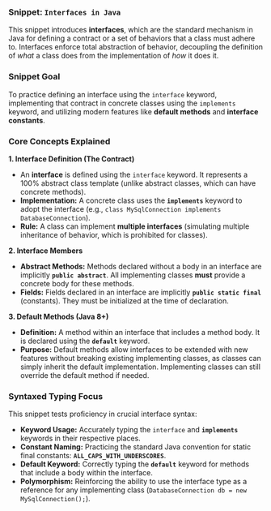 ### Snippet: `Interfaces in Java`

This snippet introduces **interfaces**, which are the standard mechanism in Java for defining a contract or a set of behaviors that a class must adhere to. Interfaces enforce total abstraction of behavior, decoupling the definition of *what* a class does from the implementation of *how* it does it.

### Snippet Goal

To practice defining an interface using the `interface` keyword, implementing that contract in concrete classes using the `implements` keyword, and utilizing modern features like **default methods** and **interface constants**.

### Core Concepts Explained

**1. Interface Definition (The Contract)**

* An **interface** is defined using the `interface` keyword. It represents a 100% abstract class template (unlike abstract classes, which can have concrete methods).
* **Implementation:** A concrete class uses the **`implements`** keyword to adopt the interface (e.g., `class MySqlConnection implements DatabaseConnection`).
* **Rule:** A class can implement **multiple interfaces** (simulating multiple inheritance of behavior, which is prohibited for classes).

**2. Interface Members**

* **Abstract Methods:** Methods declared without a body in an interface are implicitly **`public abstract`**. All implementing classes **must** provide a concrete body for these methods.
* **Fields:** Fields declared in an interface are implicitly **`public static final`** (constants). They must be initialized at the time of declaration.

**3. Default Methods (Java 8+)**

* **Definition:** A method within an interface that includes a method body. It is declared using the **`default`** keyword.
* **Purpose:** Default methods allow interfaces to be extended with new features without breaking existing implementing classes, as classes can simply inherit the default implementation. Implementing classes can still override the default method if needed.

### Syntaxed Typing Focus

This snippet tests proficiency in crucial interface syntax:

* **Keyword Usage:** Accurately typing the `interface` and **`implements`** keywords in their respective places.
* **Constant Naming:** Practicing the standard Java convention for static final constants: **`ALL_CAPS_WITH_UNDERSCORES`**.
* **Default Keyword:** Correctly typing the **`default`** keyword for methods that include a body within the interface.
* **Polymorphism:** Reinforcing the ability to use the interface type as a reference for any implementing class (`DatabaseConnection db = new MySqlConnection();`).